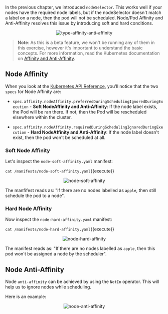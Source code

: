 In the previous chapter, we introduced `nodeSelector`. This works well if your nodes have the required node labels, but if the nodeSelector doesn't match a label on a node, then the pod will not be scheduled. Node/Pod Affinity and Anti-Affinity resolves this issue by introducing soft and hard conditions.

<!-- needs centralising -->
<p style="text-align:center;"><img src="/contino/courses/kubernetes/assign-pod-nodes/assets/type-affinity-anti-affinity.png" alt="type-affinity-anti-affinity"></p>


>**Note**: As this is a beta feature, we won't be running any of them in this exercise, however it's important to understand the basic concepts. For more information, read the Kubernetes documentation on [Affinity and Anti-Affinity](https://kubernetes.io/docs/concepts/configuration/assign-pod-node/#affinity-and-anti-affinity).

## Node Affinity

When you look at the [Kubernetes API Reference](https://v1-10.docs.kubernetes.io/docs/reference/generated/kubernetes-api/v1.10/#nodeaffinity-v1-core), you'll notice that the two `specs` for Node Affinity are:

* `spec.affinity.nodeAffinity.preferredDuringSchedulingIgnoredDuringExecution` - **Soft NodeAffinity and Anti-Affinity**: If the node label exists, the Pod will be ran there. If not, then the Pod will be rescheduled elsewhere within the cluster.

* `spec.affinity.nodeAffinity.requiredDuringSchedulingIgnoredDuringExecution` - **Hard NodeAffinity and Anti-Affinity**: If the node label doesn't exist, then the pod won't be scheduled at all.

### Soft Node Affinity

Let's inspect the `node-soft-affinity.yaml` manifest:

`cat /manifests/node-soft-affinity.yaml`{{execute}}

<!-- needs centralising -->
<p style="text-align:center;"><img src="/contino/courses/kubernetes/assign-pod-nodes/assets/node-soft-affinity.png" alt="node-soft-affinity"></p>

The manfifest reads as: "If there are no nodes labelled as `apple`, then still schedule the pod to a node".

### Hard Node Affinity

Now inspect the `node-hard-affinity.yaml` manifest:

`cat /manifests/node-hard-affinity.yaml`{{execute}}

<!-- needs centralising -->
<p style="text-align:center;"><img src="/contino/courses/kubernetes/assign-pod-nodes/assets/node-hard-affinity.png" alt="node-hard-affinity"></p>


The manifest reads as: "If there are no nodes labelled as `apple`, then this pod won't be assigned a node by the scheduler".

## Node Anti-Affinity

Node `anti-affinity` can be achieved by using the `NotIn` operator. This will help us to ignore nodes while scheduling.

Here is an example:

<!-- needs centralising -->
<p style="text-align:center;"><img src="/contino/courses/kubernetes/assign-pod-nodes/assets/node-anti-affinity.png" alt="node-anti-affinity"></p>
